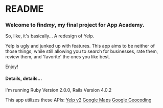 # README

### Welcome to find*my*, my final project for App Academy.

So, like, it's basically... A redesign of Yelp. 

Yelp is ugly and junked up with features. This app aims to be neither of those things, while still allowing you to search for businesses, rate them, review them, and 'favorite' the ones you like best.

Enjoy!

#### Details, details...

I'm running Ruby Version 2.0.0, Rails Version 4.0.2

This app utilizes these APIs:
[Yelp v2](http://www.yelp.com/developers/documentation)
[Google Maps](https://developers.google.com/maps/web/) 
[Google Geocoding](https://developers.google.com/maps/documentation/geocoding/)
